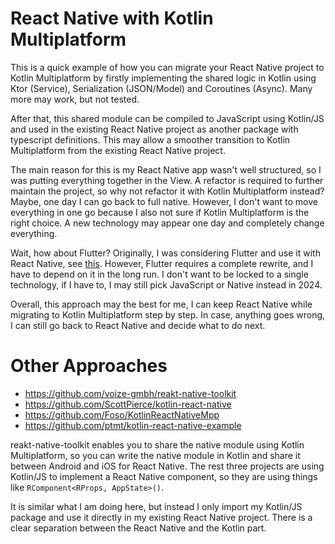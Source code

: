 # React Native with Kotlin Multiplatform

This is a quick example of how you can migrate your React Native project to Kotlin Multiplatform by firstly implementing the shared logic in Kotlin using Ktor (Service), Serialization (JSON/Model) and Coroutines (Async). Many more may work, but not tested.

After that, this shared module can be compiled to JavaScript using Kotlin/JS and used in the existing React Native project as another package with typescript definitions. This may allow a smoother transition to Kotlin Multiplatform from the existing React Native project.

The main reason for this is my React Native app wasn't well structured, so I was putting everything together in the View. A refactor is required to further maintain the project, so why not refactor it with Kotlin Multiplatform instead? Maybe, one day I can go back to full native. However, I don't want to move everything in one go because I also not sure if Kotlin Multiplatform is the right choice. A new technology may appear one day and completely change everything.

Wait, how about Flutter? Originally, I was considering Flutter and use it with React Native, see [this](https://github.com/HenryQuan/flutter-react-native). However, Flutter requires a complete rewrite, and I have to depend on it in the long run. I don't want to be locked to a single technology, if I have to, I may still pick JavaScript or Native instead in 2024.

Overall, this approach may the best for me, I can keep React Native while migrating to Kotlin Multiplatform step by step. In case, anything goes wrong, I can still go back to React Native and decide what to do next.

# Other Approaches

- https://github.com/voize-gmbh/reakt-native-toolkit
- https://github.com/ScottPierce/kotlin-react-native
- https://github.com/Foso/KotlinReactNativeMpp
- https://github.com/ptmt/kotlin-react-native-example

reakt-native-toolkit enables you to share the native module using Kotlin Multiplatform, so you can write the native module in Kotlin and share it between Android and iOS for React Native. The rest three projects are using Kotlin/JS to implement a React Native component, so they are using things like `RComponent<RProps, AppState>()`.

It is similar what I am doing here, but instead I only import my Kotlin/JS package and use it directly in my existing React Native project. There is a clear separation between the React Native and the Kotlin part.
